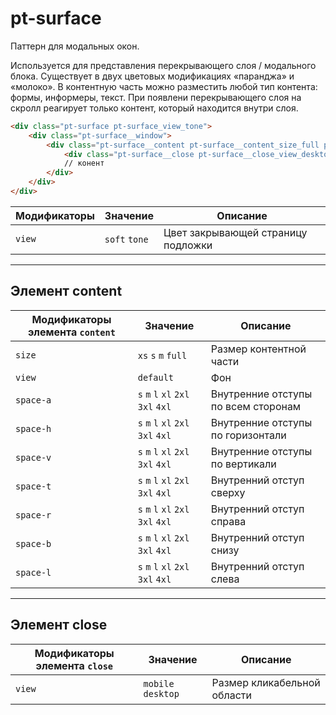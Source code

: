 # pt-surface

Паттерн для модальных окон. 

Используется для представления перекрывающего слоя / модального блока. Существует в двух цветовых модификациях «паранджа» и «молоко». В контентную часть можно разместить любой тип контента: формы, информеры, текст. При появлени перекрывающего слоя на скролл реагирует только контент, который находится внутри слоя.

```html
<div class="pt-surface pt-surface_view_tone">
    <div class="pt-surface__window">
        <div class="pt-surface__content pt-surface__content_size_full pt-surface__content_view_inverse pt-surface__content_space-a_xl">
            <div class="pt-surface__close pt-surface__close_view_desktop icon icon_name_close icon_size_m icon_view_primary"></div>
            // конент
        </div>
    </div>
</div>
```

Модификаторы | Значение      | Описание
------------ | ------------- | ----------------------------------
`view`       | `soft` `tone` | Цвет закрывающей страницу подложки

___


## Элемент content

Модификаторы элемента `content` | Значение                           | Описание
------------------------------- | ---------------------------------- | -----------------------------------
`size`                          | `xs` `s` `m` `full`                | Размер контентной части
`view`                          | `default`                          | Фон
`space-a`                       | `s` `m` `l` `xl` `2xl` `3xl` `4xl` | Внутренние отступы по всем сторонам
`space-h`                       | `s` `m` `l` `xl` `2xl` `3xl` `4xl` | Внутренние отступы по горизонтали
`space-v`                       | `s` `m` `l` `xl` `2xl` `3xl` `4xl` | Внутренние отступы по вертикали
`space-t`                       | `s` `m` `l` `xl` `2xl` `3xl` `4xl` | Внутренний отступ сверху
`space-r`                       | `s` `m` `l` `xl` `2xl` `3xl` `4xl` | Внутренний отступ справа
`space-b`                       | `s` `m` `l` `xl` `2xl` `3xl` `4xl` | Внутренний отступ снизу
`space-l`                       | `s` `m` `l` `xl` `2xl` `3xl` `4xl` | Внутренний отступ слева

___


## Элемент close

Модификаторы элемента `close` | Значение           | Описание
----------------------------- | ------------------ | ---------------------------
`view`                        | `mobile` `desktop` | Размер кликабельной области
